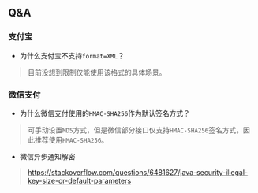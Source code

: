 ## Q&A
### 支付宝
- 为什么支付宝不支持`format=XML`？
> 目前没想到限制仅能使用该格式的具体场景。

### 微信支付
- 为什么微信支付使用的`HMAC-SHA256`作为默认签名方式？
> 可手动设置`MD5`方式，但是微信部分接口仅支持`HMAC-SHA256`签名方式，因此推荐使用`HMAC-SHA256`。
- 微信异步通知解密
> https://stackoverflow.com/questions/6481627/java-security-illegal-key-size-or-default-parameters